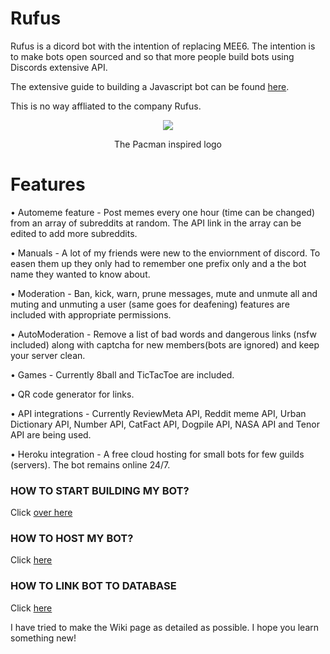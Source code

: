 # Rufus

Rufus is a dicord bot with the intention of replacing MEE6. The intention is to make bots open sourced and so that more people build bots using Discords extensive API.

The extensive guide to building a Javascript bot can be found [here](https://www.discordjs.guide).

This is no way affliated to the company Rufus.

<div align="center">
<img src="https://github.com/anjannair/Rufus-Discord-Bot/blob/master/images/Rufus.png" >
<p>The Pacman inspired logo</p>
</div>

# Features
• Automeme feature - Post memes every one hour (time can be changed) from an array of subreddits at random. The API link in the array can be edited to add more subreddits.


• Manuals - A lot of my friends were new to the enviornment of discord. To easen them up they only had to remember one prefix only and a the bot name they wanted to know about.

• Moderation - Ban, kick, warn, prune messages, mute and unmute all and muting and unmuting a user (same goes for deafening) features are included with appropriate permissions.

• AutoModeration - Remove a list of bad words and dangerous links (nsfw included) along with captcha for new members(bots are ignored) and keep your server clean.

• Games - Currently 8ball and TicTacToe are included.

• QR code generator for links.

• API integrations - Currently ReviewMeta API, Reddit meme API, Urban Dictionary API, Number API, CatFact API, Dogpile API, NASA API and Tenor API are being used.

• Heroku integration - A free cloud hosting for small bots for few guilds (servers). The bot remains online 24/7.

### HOW TO START BUILDING MY BOT? 
Click [over here](https://github.com/anjannair/Rufus-Discord-Bot/wiki)  

### HOW TO HOST MY BOT?
Click [here](https://github.com/anjannair/Rufus-Discord-Bot/wiki/The-Heroku-Hosting)

### HOW TO LINK BOT TO DATABASE
Click [here](https://github.com/anjannair/Rufus-Discord-Bot/wiki/Using-A-Database-With-Heroku-And-More-(Memcache))

I have tried to make the Wiki page as detailed as possible. I hope you learn something new!
